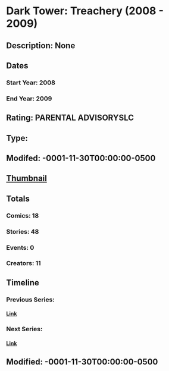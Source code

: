 # Dark Tower: Treachery (2008 - 2009)
## Description: None
## Dates
### Start Year: 2008
### End Year: 2009
## Rating: PARENTAL ADVISORYSLC
## Type: 
## Modifed: -0001-11-30T00:00:00-0500
## [Thumbnail](http://i.annihil.us/u/prod/marvel/i/mg/9/50/4bb6408562dfc.jpg)
## Totals
### Comics: 18
### Stories: 48
### Events: 0
### Creators: 11
## Timeline
### Previous Series: 
#### [Link]()
### Next Series: 
#### [Link]()
## Modified: -0001-11-30T00:00:00-0500